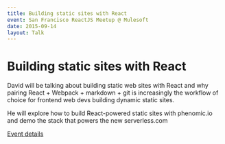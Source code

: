 ```yaml
---
title: Building static sites with React
event: San Francisco ReactJS Meetup @ Mulesoft
date: 2015-09-14
layout: Talk
---
```


# Building static sites with React

David will be talking about building static web sites with React and why pairing React + Webpack + markdown + git is increasingly the workflow of choice for frontend web devs building dynamic static sites.

He will explore how to build React-powered static sites with phenomic.io and demo the stack that powers the new serverless.com

[Event details](https://www.meetup.com/ReactSF/events/233217604/)
